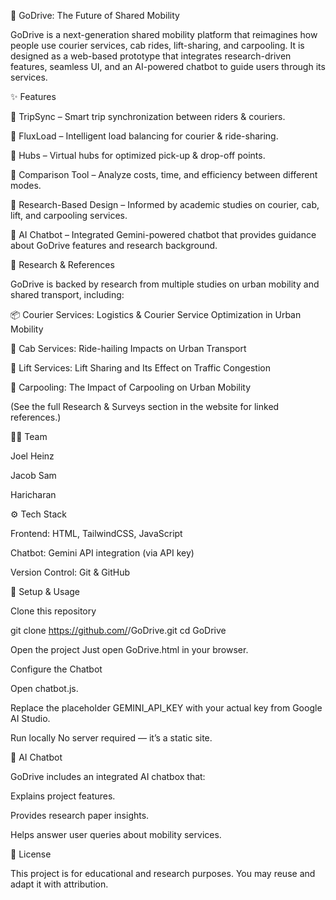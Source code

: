 🚗 GoDrive: The Future of Shared Mobility

GoDrive is a next-generation shared mobility platform that reimagines how people use courier services, cab rides, lift-sharing, and carpooling. It is designed as a web-based prototype that integrates research-driven features, seamless UI, and an AI-powered chatbot to guide users through its services.

✨ Features

🔹 TripSync – Smart trip synchronization between riders & couriers.

🔹 FluxLoad – Intelligent load balancing for courier & ride-sharing.

🔹 Hubs – Virtual hubs for optimized pick-up & drop-off points.

🔹 Comparison Tool – Analyze costs, time, and efficiency between different modes.

🔹 Research-Based Design – Informed by academic studies on courier, cab, lift, and carpooling services.

🔹 AI Chatbot – Integrated Gemini-powered chatbot that provides guidance about GoDrive features and research background.

🧠 Research & References

GoDrive is backed by research from multiple studies on urban mobility and shared transport, including:

📦 Courier Services: Logistics & Courier Service Optimization in Urban Mobility

🚕 Cab Services: Ride-hailing Impacts on Urban Transport

🚗 Lift Services: Lift Sharing and Its Effect on Traffic Congestion

🤝 Carpooling: The Impact of Carpooling on Urban Mobility

(See the full Research & Surveys section in the website for linked references.)

👨‍💻 Team

Joel Heinz

Jacob Sam

Haricharan

⚙️ Tech Stack

Frontend: HTML, TailwindCSS, JavaScript

Chatbot: Gemini API integration (via API key)

Version Control: Git & GitHub

🚀 Setup & Usage

Clone this repository

git clone https://github.com/<your-username>/GoDrive.git
cd GoDrive


Open the project
Just open GoDrive.html in your browser.

Configure the Chatbot

Open chatbot.js.

Replace the placeholder GEMINI_API_KEY with your actual key from Google AI Studio.

Run locally
No server required — it’s a static site.

💬 AI Chatbot

GoDrive includes an integrated AI chatbox that:

Explains project features.

Provides research paper insights.

Helps answer user queries about mobility services.

📜 License

This project is for educational and research purposes.
You may reuse and adapt it with attribution.
